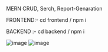 MERN CRUD, Serch, Report-Genaration

FRONTEND:-
cd frontend /
npm i

BACKEND :-
cd backend /
npm i

![image](https://github.com/IT21284816/MERN-CRUD-Student-Mangemnet/assets/99232799/20887ee9-a786-4cd8-8dd7-2bf2215648ae)
![image](https://github.com/IT21284816/MERN-CRUD-Student-Mangemnet/assets/99232799/95d230de-4619-4b76-83b6-915794c6cb52)
